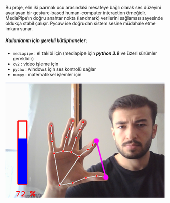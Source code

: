 Bu proje, elin iki parmak ucu arasındaki mesafeye
bağlı olarak ses düzeyini ayarlayan bir gesture-based
human-computer interaction örneğidir. MediaPipe’ın doğru
anahtar nokta (landmark) verilerini
sağlaması sayesinde oldukça stabil çalışır. Pycaw ise
doğrudan sistem sesine müdahale etme imkanı sunar.

##### Kullanlanım için gerekli kütüphaneler:

- `mediapipe` : el takibi için (mediapipe için **_python 3.9_** ve üzeri sürümler gereklidir)
- `cv2` : video işleme için
- `pycaw` : windows için ses kontrolü sağlar
- `numpy` : matematiksel işlemler için

![img.png](../Assets/ElTakip.png)
